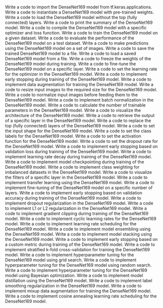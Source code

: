 Write a code to import the DenseNet169 model from tf.keras.applications.
Write a code to instantiate a DenseNet169 model with pre-trained weights.
Write a code to load the DenseNet169 model without the top (fully connected) layers.
Write a code to print the summary of the DenseNet169 model.
Write a code to compile the DenseNet169 model with a specific optimizer and loss function.
Write a code to train the DenseNet169 model on a given dataset.
Write a code to evaluate the performance of the DenseNet169 model on a test dataset.
Write a code to make predictions using the DenseNet169 model on a set of images.
Write a code to save the trained DenseNet169 model to a file.
Write a code to load a saved DenseNet169 model from a file.
Write a code to freeze the weights of the DenseNet169 model during training.
Write a code to fine-tune the DenseNet169 model on a specific layer.
Write a code to set the learning rate for the optimizer in the DenseNet169 model.
Write a code to implement early stopping during training of the DenseNet169 model.
Write a code to implement data augmentation for training the DenseNet169 model.
Write a code to resize input images to the required size for the DenseNet169 model.
Write a code to normalize input images before feeding them to the DenseNet169 model.
Write a code to implement batch normalization in the DenseNet169 model.
Write a code to calculate the number of trainable parameters in the DenseNet169 model.
Write a code to visualize the architecture of the DenseNet169 model.
Write a code to retrieve the output of a specific layer in the DenseNet169 model.
Write a code to replace the top (fully connected) layers of the DenseNet169 model.
Write a code to set the input shape for the DenseNet169 model.
Write a code to set the class labels for the DenseNet169 model.
Write a code to set the activation function for the DenseNet169 model.
Write a code to set the dropout rate for the DenseNet169 model.
Write a code to implement early stopping based on validation loss during training of the DenseNet169 model.
Write a code to implement learning rate decay during training of the DenseNet169 model.
Write a code to implement model checkpointing during training of the DenseNet169 model.
Write a code to implement class weighting for imbalanced datasets in the DenseNet169 model.
Write a code to visualize the filters of a specific layer in the DenseNet169 model.
Write a code to implement transfer learning using the DenseNet169 model.
Write a code to implement fine-tuning of the DenseNet169 model on a specific number of layers.
Write a code to implement early stopping based on validation accuracy during training of the DenseNet169 model.
Write a code to implement dropout regularization in the DenseNet169 model.
Write a code to implement L1 or L2 regularization in the DenseNet169 model.
Write a code to implement gradient clipping during training of the DenseNet169 model.
Write a code to implement cyclic learning rates for the DenseNet169 model.
Write a code to implement learning rate scheduling for the DenseNet169 model.
Write a code to implement model ensembling using the DenseNet169 model.
Write a code to implement model stacking using the DenseNet169 model.
Write a code to implement early stopping based on a custom metric during training of the DenseNet169 model.
Write a code to implement stratified k-fold cross-validation for training the DenseNet169 model.
Write a code to implement hyperparameter tuning for the DenseNet169 model using grid search.
Write a code to implement hyperparameter tuning for the DenseNet169 model using random search.
Write a code to implement hyperparameter tuning for the DenseNet169 model using Bayesian optimization.
Write a code to implement model distillation using the DenseNet169 model.
Write a code to implement label smoothing regularization in the DenseNet169 model.
Write a code to implement mixup data augmentation for training the DenseNet169 model.
Write a code to implement cosine annealing learning rate scheduling for the DenseNet169 model.